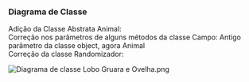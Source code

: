 ### Diagrama de Classe ###

Adição da Classe Abstrata Animal:  
Correção nos parâmetros de alguns métodos da classe Campo: Antigo parâmetro  da classe object, agora Animal  
Correção da classe Randomizador:  


![Diagrama de classe Lobo Gruara e Ovelha.png](https://bitbucket.org/repo/z8947B5/images/2931838602-Diagrama%20de%20classe%20Lobo%20Gruara%20e%20Ovelha.png)